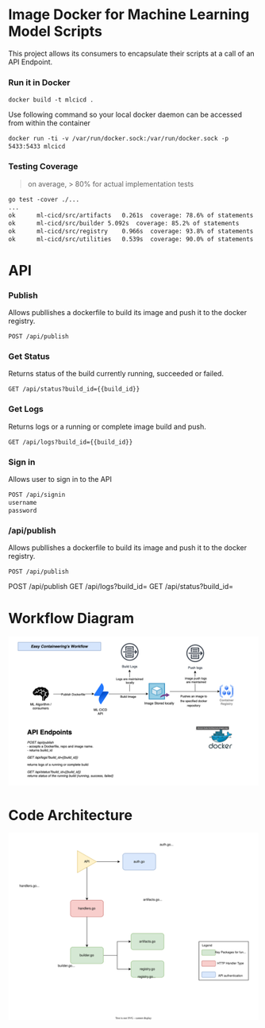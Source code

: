 # Image Docker for Machine Learning Model Scripts

This project allows its consumers to encapsulate their scripts at a call of an API Endpoint. 

### Run it in Docker
```
docker build -t mlcicd .
```
Use following command so your local docker daemon can be accessed from within the container

```
docker run -ti -v /var/run/docker.sock:/var/run/docker.sock -p 5433:5433 mlcicd
```
### Testing Coverage
> on average, > 80% for actual implementation tests
```
go test -cover ./...
...
ok  	ml-cicd/src/artifacts	0.261s	coverage: 78.6% of statements
ok  	ml-cicd/src/builder	5.092s	coverage: 85.2% of statements
ok  	ml-cicd/src/registry	0.966s	coverage: 93.8% of statements
ok  	ml-cicd/src/utilities	0.539s	coverage: 90.0% of statements
```

# API
### Publish
Allows publlishes a dockerfile to build its image and push it to the docker registry.
```
POST /api/publish
```

### Get Status
Returns status of the build currently running, succeeded or failed.
```
GET /api/status?build_id={{build_id}}
```

### Get Logs
Returns logs or a running or complete image build and push.
```
GET /api/logs?build_id={{build_id}}
```
### Sign in
Allows user to sign in to the API
```
POST /api/signin
username
password
```
### /api/publish 
Allows publlishes a dockerfile to build its image and push it to the docker registry.
```
POST /api/publish
```


POST /api/publish
GET /api/logs?build_id=
GET /api/status?build_id=

# Workflow Diagram

![workflow](./workflow.png)

# Code Architecture

![architecture](./codearch.svg)
